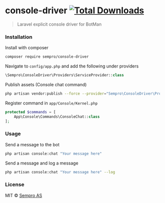 # console-driver [![Total Downloads](https://poser.pugx.org/sempro/console-driver/downloads)](https://packagist.org/packages/sempro/console-driver)

> Laravel explicit console driver for BotMan

### Installation
Install with composer
```bash
composer require sempro/console-driver
```

Navigate to ``config/app.php`` and add the following under providers
```php
\Sempro\ConsoleDriver\Providers\ServiceProvider::class
```

Publish assets (Console chat command)
```bash
php artisan vendor:publish --force --provider="Sempro\ConsoleDriver\Providers\ServiceProvider"
```

Register command in ``app/Console/Kernel.php``
```php
protected $commands = [
    App\Console\Commands\ConsoleChat::class
];
```

### Usage
Send a message to the bot
```bash
php artisan console:chat "Your message here"
```

Send a message and log a message
```bash
php artisan console:chat "Your message here" --log
```

### License
MIT © [Sempro AS](http://www.sempro.no)